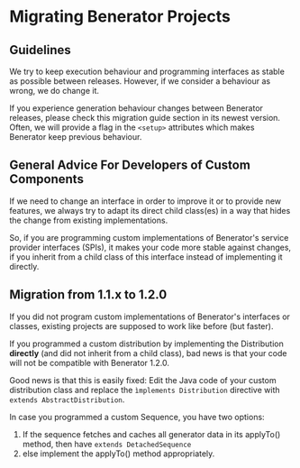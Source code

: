 # Migrating Benerator Projects


## Guidelines

We try to keep execution behaviour and programming interfaces as stable 
as possible between releases. However, if we consider a behaviour as 
wrong, we do change it. 

If you experience generation behaviour changes between Benerator releases, 
please check this migration guide section in its newest version. 
Often, we will provide a flag in the ```<setup>``` attributes which 
makes Benerator keep previous behaviour.


## General Advice For Developers of Custom Components 

If we need to change an interface in order to improve it or to provide 
new features, we always try to adapt its direct child class(es) in a way 
that hides the change from existing implementations.

So, if you are programming custom implementations of Benerator's 
service provider interfaces (SPIs), it makes your code more stable 
against changes, if you inherit from a child class of this interface 
instead of implementing it directly.


## Migration from 1.1.x to 1.2.0

If you did not program custom implementations of Benerator's interfaces 
or classes, existing projects are supposed to work like before (but faster).

If you programmed a custom distribution by implementing the Distribution 
**directly** (and did not inherit from a child class), bad news is that 
your code will not be compatible with Benerator 1.2.0.

Good news is that this is easily fixed: Edit the Java code of your 
custom distribution class and replace the ```ìmplements Distribution```
directive with ```extends AbstractDistribution```.

In case you programmed a custom Sequence, you have two options: 
1. If the sequence fetches and caches all generator data in its applyTo() method, then have ```extends DetachedSequence```
2. else implement the applyTo() method appropriately.